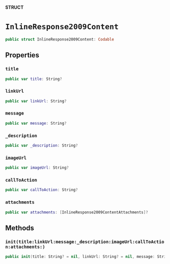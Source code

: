 **STRUCT**

# `InlineResponse2009Content`

```swift
public struct InlineResponse2009Content: Codable
```

## Properties
### `title`

```swift
public var title: String?
```

### `linkUrl`

```swift
public var linkUrl: String?
```

### `message`

```swift
public var message: String?
```

### `_description`

```swift
public var _description: String?
```

### `imageUrl`

```swift
public var imageUrl: String?
```

### `callToAction`

```swift
public var callToAction: String?
```

### `attachments`

```swift
public var attachments: [InlineResponse2009ContentAttachments]?
```

## Methods
### `init(title:linkUrl:message:_description:imageUrl:callToAction:attachments:)`

```swift
public init(title: String? = nil, linkUrl: String? = nil, message: String? = nil, _description: String? = nil, imageUrl: String? = nil, callToAction: String? = nil, attachments: [InlineResponse2009ContentAttachments]? = nil)
```
